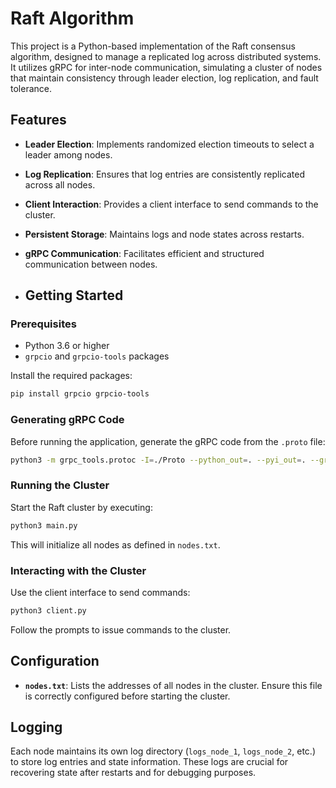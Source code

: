 
# Raft Algorithm

This project is a Python-based implementation of the Raft consensus algorithm, designed to manage a replicated log across distributed systems. It utilizes gRPC for inter-node communication, simulating a cluster of nodes that maintain consistency through leader election, log replication, and fault tolerance.

## Features

- **Leader Election**: Implements randomized election timeouts to select a leader among nodes.
- **Log Replication**: Ensures that log entries are consistently replicated across all nodes.
- **Client Interaction**: Provides a client interface to send commands to the cluster.
- **Persistent Storage**: Maintains logs and node states across restarts.
- **gRPC Communication**: Facilitates efficient and structured communication between nodes.

- ## Getting Started

### Prerequisites

- Python 3.6 or higher
- `grpcio` and `grpcio-tools` packages

Install the required packages:

```bash
pip install grpcio grpcio-tools
```

### Generating gRPC Code

Before running the application, generate the gRPC code from the `.proto` file:

```bash
python3 -m grpc_tools.protoc -I=./Proto --python_out=. --pyi_out=. --grpc_python_out=. ./Proto/raft.proto
```

### Running the Cluster

Start the Raft cluster by executing:

```bash
python3 main.py
```

This will initialize all nodes as defined in `nodes.txt`.

### Interacting with the Cluster

Use the client interface to send commands:

```bash
python3 client.py
```

Follow the prompts to issue commands to the cluster.

## Configuration

- **`nodes.txt`**: Lists the addresses of all nodes in the cluster. Ensure this file is correctly configured before starting the cluster.

## Logging

Each node maintains its own log directory (`logs_node_1`, `logs_node_2`, etc.) to store log entries and state information. These logs are crucial for recovering state after restarts and for debugging purposes.

